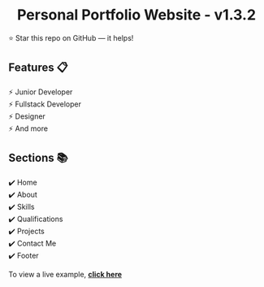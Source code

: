 <div align="center">

<h1>Personal Portfolio Website - v1.3.2</h1>
<!--
<h2>
  <a href="https://thepranaygupta.github.io/">thepranaygupta.github.io</a>
</h2>

<div align="center">
  <a href="https://alexffb32.github.io/">
    <img alt="Mockup" src="assents/../assets/img/about.png"/>
  </a>
</div>

<br/>
<!--
<a href="https://github.com/thepranaygupta/thepranaygupta.github.io"><img src="https://sloc.xyz/github/thepranaygupta/thepranaygupta.github.io" alt="Total lines"></a>
<a href="https://github.com/thepranaygupta/thepranaygupta.github.io"><img src="https://visitor-badge.laobi.icu/badge?page_id=thepranaygupta/thepranaygupta.github.io" alt="Number of Visitors"></a>
<a href="https://github.com/alexffb/alexffb.github.io/stargazers"><img src="https://img.shields.io/github/stars/t/thepranaygupta.github.io" alt="github stars"></a>
<a href="https://github.com/thepranaygupta/thepranaygupta.github.io/network/members"><img src="https://img.shields.io/github/forks/thepranaygupta/thepranaygupta.github.io" alt="github forks"></a>
<a href="https://thepranaygupta.github.io/"><img src="https://img.shields.io/badge/website-up-yellow" alt="website up"></a>
<a href="https://www.linkedin.com/in/thepranaygupta/"><img src="https://img.shields.io/badge/ask%20me-linkedin-1abc9c.svg" alt="linkedin"></a>
-->
</div>

⭐ Star this repo on GitHub — it helps!

## Features 📋

⚡️ Junior Developer\
⚡️ Fullstack Developer\
⚡️ Designer\
⚡️ And more

## Sections 📚

✔️ Home\
✔️ About\
✔️ Skills \
✔️ Qualifications \
✔️ Projects\
✔️ Contact Me\
✔️ Footer

To view a live example, **[click here](https://alexffb32.github.io/)**
